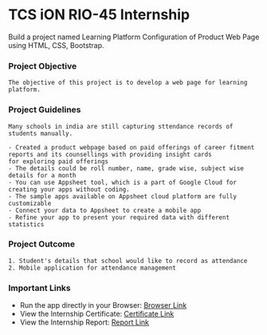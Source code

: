 # TCS iON RIO-45 Internship

Build a project named Learning Platform Configuration of Product Web Page using HTML, CSS, Bootstrap.

### Project Objective

```
The objective of this project is to develop a web page for learning platform.
```

### Project Guidelines

```
Many schools in india are still capturing sttendance records of students manually.

- Created a product webpage based on paid offerings of career fitment reports and its counsellings with providing insight cards
for exploring paid offerings
- The details could be roll number, name, grade wise, subject wise details for a month
- You can use Appsheet tool, which is a part of Google Cloud for creating your apps without coding.
- The sample apps available on Appsheet cloud platform are fully customizable
- Connect your data to Appsheet to create a mobile app
- Refine your app to present your required data with different statistics
```

### Project Outcome

```
1. Student's details that school would like to record as attendance
2. Mobile application for attendance management
```


### Important Links

- Run the app directly in your Browser: [Browser Link](https://www.appsheet.com/start/fba0d88e-f49e-4d6b-b8f1-b5d149cf607d)
- View the Internship Certificate: [Certificate Link](https://drive.google.com/file/d/13SioPiOYwfASh8NOKwlSKpAS0pReGG2h/view?usp=sharing)
- View the Internship Report: [Report Link](https://drive.google.com/file/d/1hiGNaXsW3fMQCeqh9ly6fK4DWUApnKPy/view?usp=sharing)



